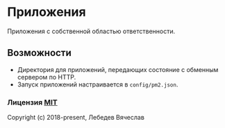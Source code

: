 # Приложения
Приложения с собственной областью ответственности.

## Возможности
* Директория для приложений, передающих состояние с обменным сервером по HTTP.
* Запуск приложений настраивается в `config/pm2.json`.

### Лицензия [MIT](http://opensource.org/licenses/MIT)
Copyright (c) 2018-present, Лебедев Вячеслав
